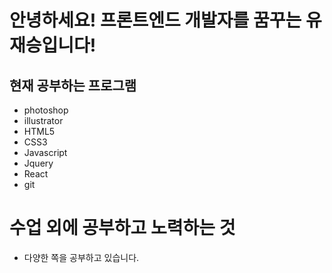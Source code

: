 # 안녕하세요! 프론트엔드 개발자를 꿈꾸는 유재승입니다!
## 현재 공부하는 프로그램
* photoshop
* illustrator
* HTML5
* CSS3
* Javascript
* Jquery
* React
* git

# 수업 외에 공부하고 노력하는 것
* 다양한 쪽을 공부하고 있습니다. 
